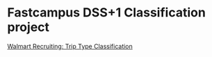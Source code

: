 # Fastcampus DSS+1 Classification project

[Walmart Recruiting: Trip Type Classification](https://www.kaggle.com/c/walmart-recruiting-trip-type-classification)
